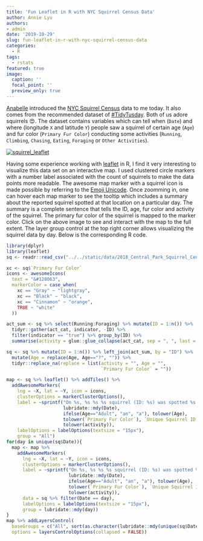 ```yaml
---
title: 'Fun Leaflet in R with NYC Squirrel Census Data'
author: Annie Lyu
authors: 
- admin
date: '2019-10-29'
slug: fun-leaflet-in-r-with-nyc-squirrel-census-data
categories:
  - R
tags:
  - rstats
featured: true
image:
  caption: ''
  focal_point: ''
  preview_only: true
---
```


[Anabelle](https://anabelleetmarion.fr/index.php/about-me/) introduced the [NYC Squirrel Census](https://data.cityofnewyork.us/Environment/2018-Central-Park-Squirrel-Census-Squirrel-Data/vfnx-vebw) data to me today. It also comes from the recommended dataset of [#TidyTusday](https://github.com/rfordatascience/tidytuesday). Both of us adore squirrels :heart_eyes:. The dataset contains variables which can tell when (`Date`) and where (longitude `X` and latitude `Y`) people saw a squirrel of certain age (`Age`) and fur color (`Primary Fur Color`) conducting some activities (`Running`, `Climbing`, `Chasing`, `Eating`, `Foraging` or `Other Activities`).

[![squirrel_leaflet](/post/squirrel_leaflet.png)](/files/maps/squirrels_nyc.html)

Having some experience working with [leaflet](https://rstudio.github.io/leaflet/) in R, I find it very interesting to visualize this data set on an interactive map. I used clustered circle markers with a number label associated with the count of squirrels to make the data points more readable. The awesome map marker with a squirrel icon is made possible by referring to the [Emoji Unicode](https://www.w3schools.com/charsets/ref_emoji.asp). Once zoomming in, one can hover each map marker to see the tooltip which includes a summary about the reported squirrel spotted at that location on a particular day. The summary is a complete sentence that tells the ID, age, fur color and activity of the squirrel. The primary fur color of the squirrel is mapped to the marker color. Click on the above image to see and interact with the map to the full extent. The layer group control at the top right corner allows visualizing the squirrel data by day. Below is the corresponding R code. 


```r
library(dplyr)
library(leaflet)
sq <- readr::read_csv("../../static/data/2018_Central_Park_Squirrel_Census_-_Squirrel_Data.csv")

xc <- sq$`Primary Fur Color`
icons <- awesomeIcons(
  text = "&#128063",
  markerColor = case_when(
    xc == "Gray" ~ "lightgray",
    xc == "Black" ~ "black",
    xc == "Cinnamon" ~ "orange",
    TRUE ~ "white"
  ))

act_sum <- sq %>% select(Running:Foraging) %>% mutate(ID = 1:n()) %>% 
  tidyr::gather(act_cat, indicator, -ID) %>%  
  filter(indicator == "true") %>% group_by(ID) %>%
  summarise(activity = glue::glue_collapse(act_cat, sep = ", ", last = " and ")) 

sq <- sq %>% mutate(ID = 1:n()) %>% left_join(act_sum, by = "ID") %>%
  mutate(Age = replace(Age, Age=="?", "")) %>% 
  tidyr::replace_na(replace = list(activity = "", Age = "",
                                   `Primary Fur Color` = "")) 

map <- sq %>% leaflet() %>% addTiles() %>%
  addAwesomeMarkers(
    lng = ~X, lat = ~Y, icon = icons,
    clusterOptions = markerClusterOptions(),
    label = ~sprintf("On %s, %s %s %s squirrel (ID: %s) was spotted %s here.",
                     lubridate::mdy(Date), 
                     ifelse(Age=="Adult", "an", "a"), tolower(Age),
                     tolower(`Primary Fur Color`), `Unique Squirrel ID`, 
                     tolower(activity)),
    labelOptions = labelOptions(textsize = "15px"),
    group = "All")
for(day in unique(sq$Date)){
  map <- map %>% 
    addAwesomeMarkers(
      lng = ~X, lat = ~Y, icon = icons,
      clusterOptions = markerClusterOptions(),
      label = ~sprintf("On %s, %s %s %s squirrel (ID: %s) was spotted %s here.",
                       lubridate::mdy(Date), 
                       ifelse(Age=="Adult", "an", "a"), tolower(Age),
                       tolower(`Primary Fur Color`), `Unique Squirrel ID`, 
                       tolower(activity)),
      data = sq %>% filter(Date == day),
      labelOptions = labelOptions(textsize = "15px"),
      group = lubridate::mdy(day))
}
map %>% addLayersControl(
  baseGroups = c("All", sort(as.character(lubridate::mdy(unique(sq$Date))))),
  options = layersControlOptions(collapsed = FALSE))
```

